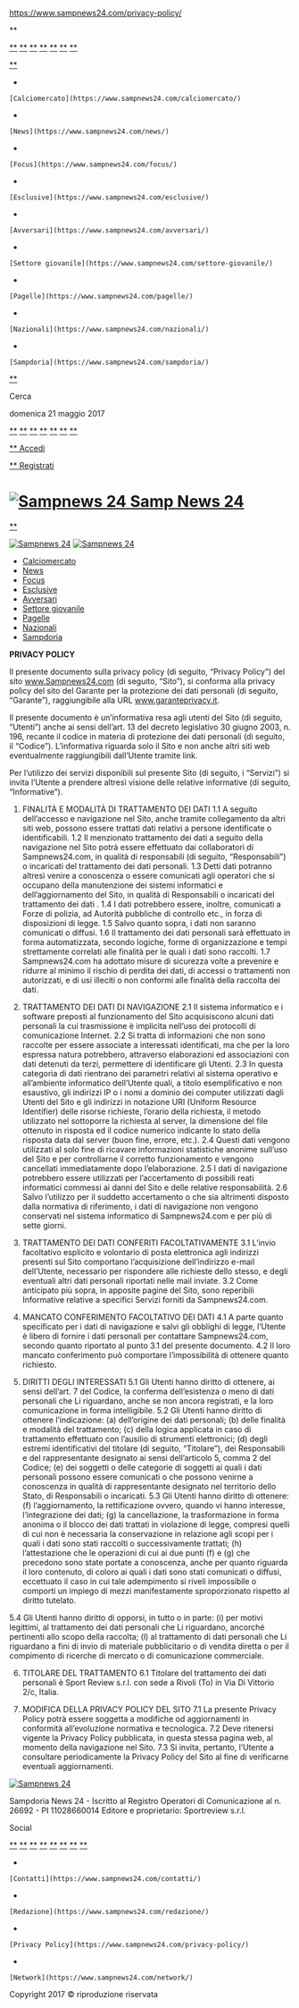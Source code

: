 https://www.sampnews24.com/privacy-policy/

**

<span class="td-social-icon-wrap"> [**](http://www.facebook.com/SampNews24 "Facebook") </span> <span class="td-social-icon-wrap"> [**](https://plus.google.com/+Sampnews24 "Google+") </span> <span class="td-social-icon-wrap"> [**](https://www.instagram.com/sampnews24/ "Instagram") </span> <span class="td-social-icon-wrap"> [**](https://www.linkedin.com/company/sampnews24 "Linkedin") </span> <span class="td-social-icon-wrap"> [**](http://www.sampnews24.com/feed "RSS") </span> <span class="td-social-icon-wrap"> [**](https://twitter.com/SampNews24 "Twitter") </span> <span class="td-social-icon-wrap"> [**](https://www.youtube.com/user/SampNews24 "Youtube") </span>

[**](#)

-   

    [Calciomercato](https://www.sampnews24.com/calciomercato/)
-   

    [News](https://www.sampnews24.com/news/)
-   

    [Focus](https://www.sampnews24.com/focus/)
-   

    [Esclusive](https://www.sampnews24.com/esclusive/)
-   

    [Avversari](https://www.sampnews24.com/avversari/)
-   

    [Settore giovanile](https://www.sampnews24.com/settore-giovanile/)
-   

    [Pagelle](https://www.sampnews24.com/pagelle/)
-   

    [Nazionali](https://www.sampnews24.com/nazionali/)
-   

    [Sampdoria](https://www.sampnews24.com/sampdoria/)

[**](#)

<span>Cerca</span>

domenica 21 maggio 2017

<span class="td-social-icon-wrap"> [**](http://www.facebook.com/SampNews24 "Facebook") </span> <span class="td-social-icon-wrap"> [**](https://plus.google.com/+Sampnews24 "Google+") </span> <span class="td-social-icon-wrap"> [**](https://www.instagram.com/sampnews24/ "Instagram") </span> <span class="td-social-icon-wrap"> [**](https://www.linkedin.com/company/sampnews24 "Linkedin") </span> <span class="td-social-icon-wrap"> [**](http://www.sampnews24.com/feed "RSS") </span> <span class="td-social-icon-wrap"> [**](https://twitter.com/SampNews24 "Twitter") </span> <span class="td-social-icon-wrap"> [**](https://www.youtube.com/user/SampNews24 "Youtube") </span>

[** Accedi](http://www.sampnews24.com/wp-login.php?action=login)

[** Registrati](http://www.sampnews24.com/wp-login.php?action=register)

<a href="https://www.sampnews24.com/" class="td-main-logo"><img src="http://www.sampnews24.com/wp-content/uploads/2016/11/sampnews24-logo.png" title="Sampnews 24" alt="Sampnews 24" class="td-retina-data" /> <span class="td-visual-hidden">Samp News 24</span></a>
=====================================================================================================================================================================================================================================================================

[**](#)

<a href="https://www.sampnews24.com/" class="td-mobile-logo td-sticky-disable"><img src="http://www.sampnews24.com/wp-content/uploads/2016/11/sampnews24-logo-mobile.png" title="Sampnews 24" alt="Sampnews 24" class="td-retina-data" /></a> <a href="https://www.sampnews24.com/" class="td-header-logo td-sticky-disable"><img src="http://www.sampnews24.com/wp-content/uploads/2016/11/sampnews24-logo.png" title="Sampnews 24" alt="Sampnews 24" class="td-retina-data" /></a>

-   [Calciomercato](https://www.sampnews24.com/calciomercato/)
-   [News](https://www.sampnews24.com/news/)
-   [Focus](https://www.sampnews24.com/focus/)
-   [Esclusive](https://www.sampnews24.com/esclusive/)
-   [Avversari](https://www.sampnews24.com/avversari/)
-   [Settore giovanile](https://www.sampnews24.com/settore-giovanile/)
-   [Pagelle](https://www.sampnews24.com/pagelle/)
-   [Nazionali](https://www.sampnews24.com/nazionali/)
-   [Sampdoria](https://www.sampnews24.com/sampdoria/)

<a href="#" id="td-header-search-button" class="dropdown-toggle"><em></em></a> <a href="#" id="td-header-search-button-mob" class="dropdown-toggle"><em></em></a>

**PRIVACY POLICY**

Il presente documento sulla privacy policy (di seguito, “Privacy Policy”) del sito www.Sampnews24.com (di seguito, “Sito”), si conforma alla privacy policy del sito del Garante per la protezione dei dati personali (di seguito, “Garante”), raggiungibile alla URL www.garanteprivacy.it.

Il presente documento è un’informativa resa agli utenti del Sito (di seguito, “Utenti”) anche ai sensi dell’art. 13 del decreto legislativo 30 giugno 2003, n. 196, recante il codice in materia di protezione dei dati personali (di seguito, il “Codice”).
L’informativa riguarda solo il Sito e non anche altri siti web eventualmente raggiungibili dall’Utente tramite link.

Per l’utilizzo dei servizi disponibili sul presente Sito (di seguito, i “Servizi”) si invita l’Utente a prendere altresì visione delle relative informative (di seguito, “Informative”).

1. FINALITÀ E MODALITÀ DI TRATTAMENTO DEI DATI
1.1 A seguito dell’accesso e navigazione nel Sito, anche tramite collegamento da altri siti web, possono essere trattati dati relativi a persone identificate o identificabili.
1.2 Il menzionato trattamento dei dati a seguito della navigazione nel Sito potrà essere effettuato dai collaboratori di Sampnews24.com, in qualità di responsabili (di seguito, “Responsabili”) o incaricati del trattamento dei dati personali.
1.3 Detti dati potranno altresì venire a conoscenza o essere comunicati agli operatori che si occupano della manutenzione dei sistemi informatici e dell’aggiornamento del Sito, in qualità di Responsabili o incaricati del trattamento dei dati .
1.4 I dati potrebbero essere, inoltre, comunicati a Forze di polizia, ad Autorità pubbliche di controllo etc., in forza di disposizioni di legge.
1.5 Salvo quanto sopra, i dati non saranno comunicati o diffusi.
1.6 Il trattamento dei dati personali sarà effettuato in forma automatizzata, secondo logiche, forme di organizzazione e tempi strettamente correlati alle finalità per le quali i dati sono raccolti.
1.7 Sampnews24.com ha adottato misure di sicurezza volte a prevenire e ridurre al minimo il rischio di perdita dei dati, di accessi o trattamenti non autorizzati, e di usi illeciti o non conformi alle finalità della raccolta dei dati.

2. TRATTAMENTO DEI DATI DI NAVIGAZIONE
2.1 Il sistema informatico e i software preposti al funzionamento del Sito acquisiscono alcuni dati personali la cui trasmissione è implicita nell’uso dei protocolli di comunicazione Internet.
2.2 Si tratta di informazioni che non sono raccolte per essere associate a interessati identificati, ma che per la loro espressa natura potrebbero, attraverso elaborazioni ed associazioni con dati detenuti da terzi, permettere di identificare gli Utenti.
2.3 In questa categoria di dati rientrano dei parametri relativi al sistema operativo e all’ambiente informatico dell’Utente quali, a titolo esemplificativo e non esaustivo, gli indirizzi IP o i nomi a dominio dei computer utilizzati dagli Utenti del Sito e gli indirizzi in notazione URI (Uniform Resource Identifier) delle risorse richieste, l’orario della richiesta, il metodo utilizzato nel sottoporre la richiesta al server, la dimensione del file ottenuto in risposta ed il codice numerico indicante lo stato della risposta data dal server (buon fine, errore, etc.).
2.4 Questi dati vengono utilizzati al solo fine di ricavare informazioni statistiche anonime sull’uso del Sito e per controllarne il corretto funzionamento e vengono cancellati immediatamente dopo l’elaborazione.
2.5 I dati di navigazione potrebbero essere utilizzati per l’accertamento di possibili reati informatici commessi ai danni del Sito e delle relative responsabilità.
2.6 Salvo l’utilizzo per il suddetto accertamento o che sia altrimenti disposto dalla normativa di riferimento, i dati di navigazione non vengono conservati nel sistema informatico di Sampnews24.com e per più di sette giorni.

3. TRATTAMENTO DEI DATI CONFERITI FACOLTATIVAMENTE
3.1 L’invio facoltativo esplicito e volontario di posta elettronica agli indirizzi presenti sul Sito comportano l’acquisizione dell’indirizzo e-mail dell’Utente, necessario per rispondere alle richieste dello stesso, e degli eventuali altri dati personali riportati nelle mail inviate.
3.2 Come anticipato più sopra, in apposite pagine del Sito, sono reperibili Informative relative a specifici Servizi forniti da Sampnews24.com.

4. MANCATO CONFERIMENTO FACOLTATIVO DEI DATI
4.1 A parte quanto specificato per i dati di navigazione e salvi gli obblighi di legge, l’Utente è libero di fornire i dati personali per contattare Sampnews24.com, secondo quanto riportato al punto 3.1 del presente documento.
4.2 Il loro mancato conferimento può comportare l’impossibilità di ottenere quanto richiesto.

5. DIRITTI DEGLI INTERESSATI
5.1 Gli Utenti hanno diritto di ottenere, ai sensi dell’art. 7 del Codice, la conferma dell’esistenza o meno di dati personali che Li riguardano, anche se non ancora registrati, e la loro comunicazione in forma intelligibile.
5.2 Gli Utenti hanno diritto di ottenere l’indicazione:
(a) dell’origine dei dati personali;
(b) delle finalità e modalità del trattamento;
(c) della logica applicata in caso di trattamento effettuato con l’ausilio di strumenti elettronici;
(d) degli estremi identificativi del titolare (di seguito, “Titolare”), dei Responsabili e del rappresentante designato ai sensi dell’articolo 5, comma 2 del Codice;
(e) dei soggetti o delle categorie di soggetti ai quali i dati personali possono essere comunicati o che possono venirne a conoscenza in qualità di rappresentante designato nel territorio dello Stato, di Responsabili o incaricati.
5.3 Gli Utenti hanno diritto di ottenere:
(f) l’aggiornamento, la rettificazione ovvero, quando vi hanno interesse, l’integrazione dei dati;
(g) la cancellazione, la trasformazione in forma anonima o il blocco dei dati trattati in violazione di legge, compresi quelli di cui non è necessaria la conservazione in relazione agli scopi per i quali i dati sono stati raccolti o successivamente trattati;
(h) l’attestazione che le operazioni di cui ai due punti (f) e (g) che precedono sono state portate a conoscenza, anche per quanto riguarda il loro contenuto, di coloro ai quali i dati sono stati comunicati o diffusi, eccettuato il caso in cui tale adempimento si riveli impossibile o comporti un impiego di mezzi manifestamente sproporzionato rispetto al diritto tutelato.

5.4 Gli Utenti hanno diritto di opporsi, in tutto o in parte:
(i) per motivi legittimi, al trattamento dei dati personali che Li riguardano, ancorché pertinenti allo scopo della raccolta;
(l) al trattamento di dati personali che Li riguardano a fini di invio di materiale pubblicitario o di vendita diretta o per il compimento di ricerche di mercato o di comunicazione commerciale.

6. TITOLARE DEL TRATTAMENTO
6.1 Titolare del trattamento dei dati personali è Sport Review s.r.l. con sede a Rivoli (To) in Via Di Vittorio 2/c, Italia.

7. MODIFICA DELLA PRIVACY POLICY DEL SITO
7.1 La presente Privacy Policy potrà essere soggetta a modifiche od aggiornamenti in conformità all’evoluzione normativa e tecnologica.
7.2 Deve ritenersi vigente la Privacy Policy pubblicata, in questa stessa pagina web, al momento della navigazione nel Sito.
7.3 Si invita, pertanto, l’Utente a consultare periodicamente la Privacy Policy del Sito al fine di verificarne eventuali aggiornamenti.

[<img src="http://www.sampnews24.com/wp-content/uploads/2016/11/sampnews24-logo.png" title="Sampnews 24" alt="Sampnews 24" class="td-retina-data" />](https://www.sampnews24.com/)

Sampdoria News 24 - Iscritto al Registro Operatori di Comunicazione al n. 26692 - PI 11028660014 Editore e proprietario: Sportreview s.r.l.

<span>Social</span>

<span class="td-social-icon-wrap"> [**](https://www.facebook.com/sampnews24 "SampNews24 Facebook") </span> <span class="td-social-icon-wrap"> [**](https://plus.google.com/+sampnews24 "SampNews24 Google+") </span> <span class="td-social-icon-wrap"> [**](http://instagram.com/sampnews24 "SampNews24 Instagram") </span> <span class="td-social-icon-wrap"> [**](https://www.linkedin.com/company/sampnews24 "SampNews24 Linkedin") </span> <span class="td-social-icon-wrap"> [**](http://it.pinterest.com/sampnews24/ "SampNews24 Pinterest") </span> <span class="td-social-icon-wrap"> [**](http://www.sampnews24.com/feed "SampNews24 RSS") </span> <span class="td-social-icon-wrap"> [**](https://twitter.com/SampNews24 "SampNews24 Twitter") </span> <span class="td-social-icon-wrap"> [**](https://www.youtube.com/user/SampNews24 "SampNews24 Youtube") </span>

-   

    [Contatti](https://www.sampnews24.com/contatti/)
-   

    [Redazione](https://www.sampnews24.com/redazione/)
-   

    [Privacy Policy](https://www.sampnews24.com/privacy-policy/)
-   

    [Network](https://www.sampnews24.com/network/)

Copyright 2017 © riproduzione riservata


